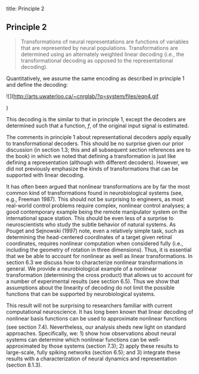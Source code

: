 title: Principle 2

## Principle 2

> Transformations of neural representations are functions of variables that
are represented by neural populations. Transformations are determined using an
alternately weighted linear decoding (i.e., the transformational decoding as
opposed to the representational decoding).

Quantitatively, we assume the same encoding as described in principle 1 and
define the decoding:

![](http://arts.uwaterloo.ca/~cnrglab/?q=system/files/eqn4.gif

)

This decoding is the similar to that in principle 1, except the decoders are
determined such that a function, _f_, of the original input signal is
estimated.

The comments in principle 1 about representational decoders apply equally to
transformational decoders. This should be no surprise given our prior
discussion (in section 1.3; this and all subsequent section references are to
the book) in which we noted that defining a transformation is just like
defining a representation (although with different decoders). However, we did
not previously emphasize the kinds of transformations that can be supported
with linear decoding.

It has often been argued that nonlinear transformations are by far the most
common kind of transformations found in neurobiological systems (see, e.g.,
Freeman 1987). This should not be surprising to engineers, as most real-world
control problems require complex, nonlinear control analyses; a good
contemporary example being the remote manipulator system on the international
space station. This should be even less of a surprise to neuroscientists who
study the subtle behavior of natural systems. As Pouget and Sejnowski (1997)
note, even a relatively simple task, such as determining the head-centered
coordinates of a target given retinal coordinates, requires nonlinear
computation when considered fully (i.e., including the geometry of rotation in
three dimensions). Thus, it is essential that we be able to account for
nonlinear as well as linear transformations. In section 6.3 we discuss how to
characterize nonlinear transformations in general. We provide a
neurobiological example of a nonlinear transformation (determining the cross
product) that allows us to account for a number of experimental results (see
section 6.5). Thus we show that assumptions about the linearity of decoding do
not limit the possible functions that can be supported by neurobiological
systems.

This result will not be surprising to researchers familiar with current
computational neuroscience. It has long been known that linear decoding of
nonlinear basis functions can be used to approximate nonlinear functions
(see section 7.4). Nevertheless, our analysis sheds new light on standard
approaches. Specifically, we: 1) show how observations about neural systems
can determine which nonlinear functions can be well-approximated by those
systems (section 7.3); 2) apply these results to large-scale, fully spiking
networks (section 6.5); and 3) integrate these results with a characterization
of neural dynamics and representation (section 8.1.3).
